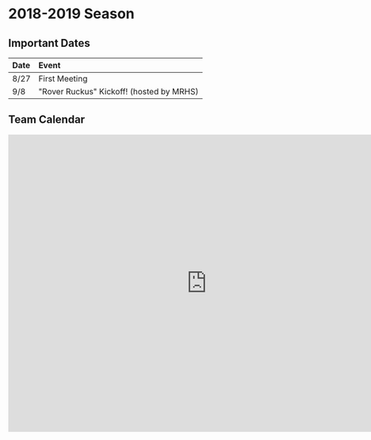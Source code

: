 # 2018-2019 Season 

## Important Dates

  Date | Event 
:------|:-------
  8/27 | First Meeting
   9/8 | "Rover Ruckus" Kickoff! (hosted by MRHS) 

## Team Calendar

<iframe src="https://calendar.google.com/calendar/embed?height=600&amp;wkst=1&amp;bgcolor=%23FFFFFF&amp;src=adams12.org_ph7uf4cpamdfbeai2psbh8h1a4%40group.calendar.google.com&amp;color=%23528800&amp;ctz=America%2FDenver" style="border-width:0" width="800" height="600" frameborder="0" scrolling="no"></iframe>
